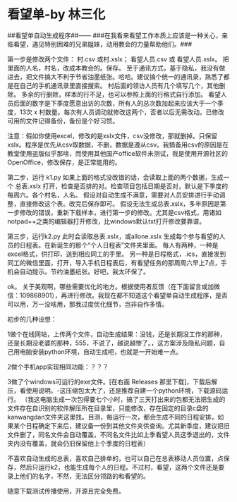 # 看望单-by 林三化
##看望单自动生成程序##—— ###在我看来看望工作本质上应该是一种关心，亲临看望，遇见特别困难的兄弟姐妹，动用教会的力量帮助他们。###

第一步是修改两个文件：
村.csv 或村.xslx；
看望人员.csv 或 看望人员.xslx。
把里面的人名，村名，改成本教会的。保存。
至于通讯方式，基于隐私，我没有做进去，把文件搞大不利于节省油墨纸张。哈哈。建议搞个统一的通讯录，熟悉了都是在自己的手机通讯录里直接搜索。
村后面的领访人员有几个填写几个，其他删除。
多余的行删除，样本的行不足，也可以参照上面的行格式自行添加。
看望人员后面的数字是下季度愿意出访的次数，所有人的总次数加起来应该大于一个季度，13次 x 村数量。每次有人员调动就修改这两个，否者以后无需改动。已修改可用的文件记得备份，备份是个好习惯。

注意：假如你使用excel，修改的是xslx文件，csv没修改，那就删掉。只保留xslx。程序是优先从csv取数据，不删，数据是遵从csv。我搞备用csv的原因是在教堂使用盗版似乎那啥，而使用其他国产office软件未测试，我是使用开源社区的OpenOffice，修改保存，是正常能用的。

第二步，运行 k1.py
如果上面的格式没改错的话，会读取上面的两个数据，生成一个 总表.xslx
打开，检查是否排的对。检查项目包括日期是否对，默认是下季度的每周六。各个村名，人名。
假设对自动生成不满意，需要对人员安排进行手动调整，直接修改这个表。改完后保存即可。
假设无法生成总表.xslx，多半原因是第一步修改的错误，重新下载样本，进行第一步的修改。尤其是csv格式，用诸如notpad++之类的编辑器打开修改，比windows默认txt打开修改要靠谱。

第三步，运行k2.py
此时会读取总表.xslx，或allone.xslx
生成每个参与看望的人员的日程表。在新诞生的那个“个人日程表”文件夹里面。
每人有两种，一种是excel格式，供打印，送到相应同工的手里。
另一种是日程格式，.ics，直接发到同工的微信里面，打开，导入手机日程表后，有看望任务的那周周六早上7点，手机会自动提示。节约油墨纸张。好吧，我太环保了。

ok。
关于美观啊，哪些需要优化的地方。根据使用者反馈（在下面留言或加微信：109868901），再进行修改。我现在都不知道这个看望单自动生成程序，是否可以用，万一没啥用，那我过度优化细节，岂非自作多情。

初步的几种设想：

1做个在线网站，上传两个文件，自动生成结果：没钱，还是长期没工作的那种，还是长期没老婆的那种，555，不说了，越说越惨了。，这方案涉及隐私问题，自己用电脑安装python环境，自动生成吧，也就是一开始难一点。

2做个手机app实现相同功能：？？？

3做了个windows可运行的exe文件。[在右面 Releases 那里下载]，下载后解压，看使用说明。-这压缩包太大了，还是推荐自建一个python环境，下载源码运行。
（我这电脑生成一次包得要七个小时，搞了三天打出来的包都无法把生成的文件存在自识别的软件解压所在目录里，只能修改，存在固定的目录c盘的kanwangdan文件夹这里找。目测，每运行一次，都会生成不同的日程安排，如果某个日程确定下来后，建议备一份到其他文件夹供查询。尤其新季度，建议把旧文件删了，同名文件会自动覆盖，不同名文件比如上季看望人员这季退出的，文件夹内没有覆盖，就会仍旧保留他上个季度的日程表）

不喜欢自动生成的总表，喜欢自己排单的，也可以自己在总表移动人员位置，点保存，然后只运行k2，也能生成每个人的日程。不过村，看望，这两个文件还是要录上他们的名字，不然，无法区分领路的和看望的。

随意下载测试传播使用，开源且完全免费。
